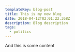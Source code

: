 ```yaml
---
templateKey: blog-post
title: This is my new blog
date: 2018-04-12T02:01:22.368Z
description: Blog description
tags:
  - politics
---
```

And this is some content
